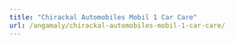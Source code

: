 ```yaml
---
title: "Chirackal Automobiles Mobil 1 Car Care"
url: /angamaly/chirackal-automobiles-mobil-1-car-care/
---
```

